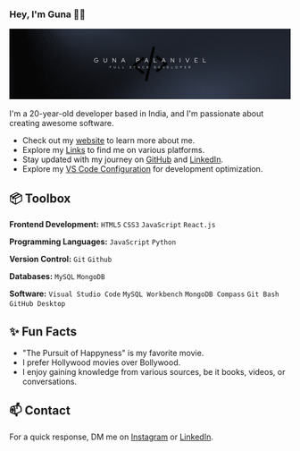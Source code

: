 ### Hey, I'm Guna 👋🏽

![Banner](https://github.com/GunaPalanivel/GunaPalanivel/raw/main/assets/banner.png)

I'm a 20-year-old developer based in India, and I'm passionate about creating awesome software.

- Check out my [website](https://gunaprofile.pages.dev/) to learn more about me.
- Explore my [Links](https://gunalinks.pages.dev/) to find me on various platforms.
- Stay updated with my journey on [GitHub](https://github.com/GunaPalanivel) and [LinkedIn](https://www.linkedin.com/in/guna-palanivel/).
- Explore my [VS Code Configuration](https://github.com/GunaPalanivel/vs-code-settings/blob/main/.vs-code/settings.json) for development optimization.

## 📦 Toolbox

**Frontend Development:** `HTML5` `CSS3` `JavaScript` `React.js`

**Programming Languages:** `JavaScript` `Python`

**Version Control:** `Git` `Github`

**Databases:** `MySQL` `MongoDB`

**Software:** `Visual Studio Code` `MySQL Workbench` `MongoDB Compass` `Git Bash` `GitHub Desktop`

## ✨ Fun Facts

- "The Pursuit of Happyness" is my favorite movie.
- I prefer Hollywood movies over Bollywood.
- I enjoy gaining knowledge from various sources, be it books, videos, or conversations.

## 📫 Contact

For a quick response, DM me on [Instagram](https://www.instagram.com/sandy_sag_) or [LinkedIn](https://www.linkedin.com/in/guna-palanivel/).
